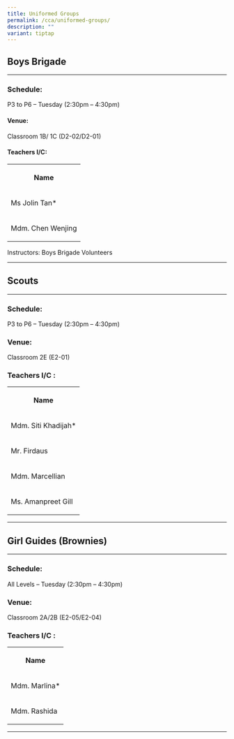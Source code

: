 ```yaml
---
title: Uniformed Groups
permalink: /cca/uniformed-groups/
description: ""
variant: tiptap
---
```

<h2>Boys Brigade</h2>
<hr>
<h3>Schedule:</h3>
<p>P3 to P6 – Tuesday (2:30pm – 4:30pm)</p>
<h4>Venue:</h4>
<p>Classroom 1B/ 1C (D2-02/D2-01)</p>
<h4>Teachers I/C:</h4>
<table style="minWidth: 25px">
<colgroup>
<col>
</colgroup>
<tbody>
<tr>
<th rowspan="1" colspan="1">
<p>Name</p>
</th>
</tr>
<tr>
<td rowspan="1" colspan="1">
<p>Ms Jolin Tan*</p>
</td>
</tr>
<tr>
<td rowspan="1" colspan="1">
<p>Mdm. Chen Wenjing</p>
</td>
</tr>
</tbody>
</table>
<p></p>
<p>Instructors:&nbsp;Boys Brigade Volunteers</p>
<hr>
<h2>Scouts</h2>
<hr>
<h3>Schedule:</h3>
<p>P3 to P6 – Tuesday (2:30pm – 4:30pm)</p>
<h3>Venue:</h3>
<p>Classroom 2E (E2-01)</p>
<h3>Teachers I/C :</h3>
<p></p>
<table style="minWidth: 25px">
<colgroup>
<col>
</colgroup>
<tbody>
<tr>
<th rowspan="1" colspan="1">
<p>Name</p>
</th>
</tr>
<tr>
<td rowspan="1" colspan="1">
<p>Mdm. Siti Khadijah*</p>
</td>
</tr>
<tr>
<td rowspan="1" colspan="1">
<p>Mr. Firdaus</p>
</td>
</tr>
<tr>
<td rowspan="1" colspan="1">
<p>Mdm. Marcellian</p>
</td>
</tr>
<tr>
<td rowspan="1" colspan="1">
<p>Ms. Amanpreet Gill</p>
</td>
</tr>
</tbody>
</table>
<hr>
<h2>Girl Guides (Brownies)</h2>
<hr>
<h3>Schedule:</h3>
<p>All Levels – Tuesday (2:30pm – 4:30pm)</p>
<h3>Venue:</h3>
<p>Classroom 2A/2B (E2-05/E2-04)</p>
<h3>Teachers I/C :</h3>
<p></p>
<table style="minWidth: 25px">
<colgroup>
<col>
</colgroup>
<tbody>
<tr>
<th rowspan="1" colspan="1">
<p>Name</p>
</th>
</tr>
<tr>
<td rowspan="1" colspan="1">
<p>Mdm. Marlina*</p>
</td>
</tr>
<tr>
<td rowspan="1" colspan="1">
<p>Mdm. Rashida</p>
</td>
</tr>
</tbody>
</table>
<p></p>
<p></p>
<hr>
<p></p>